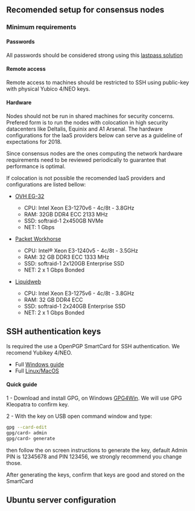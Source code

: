 ## Recomended setup for consensus nodes

### Minimum requirements

#### Passwords
All passwords should be considered strong using this [lastpass solution](https://lastpass.com/generatepassword.php)

#### Remote access
Remote access to machines should be restricted to SSH using public-key with physical Yubico 4/NEO keys.

#### Hardware
Nodes should not be run in shared machines for security concerns.
Prefered form is to run the nodes with colocation in high security datacenters like Deltalis, Equinix and A1 Arsenal. The hardware configurations for the IaaS providers below can serve as a guideline of expectations for 2018.

Since consensus nodes are the ones computing the network hardware requirements need to be reviewed periodically to guarantee that performance is optimal.

If colocation is not possible the recomended IaaS providers and configurations are listed bellow:

- [OVH EG-32](https://www.ovh.com/us/dedicated-servers/infra/1801eg02.xml)
  - CPU: Intel  Xeon E3-1270v6 - 4c/8t - 3.8GHz
  - RAM: 32GB DDR4 ECC 2133 MHz
  - SSD: softraid-1 2x450GB NVMe
  - NET: 1 Gbps
 
- [Packet Workhorse](https://www.packet.net/bare-metal/servers/type-1/)
  - CPU: Intel® Xeon E3-1240v5 - 4c/8t - 3.5GHz
  - RAM: 32 GB DDR3 ECC 1333 MHz
  - SSD: softraid-1 2x120GB Enterprise SSD
  - NET: 2 x 1 Gbps Bonded
 
- [Liquidweb](https://cart.liquidweb.com/configure/single-processor-1275v6)
  - CPU: Intel Xeon E3-1275v6 - 4c/8t - 3.8GHz
  - RAM: 32 GB DDR4 ECC
  - SSD: softraid-1 2x240GB Enterprise SSD
  - NET: 2 x 1 Gbps Bonded
 
## SSH authentication keys
Is required the use a OpenPGP SmartCard for SSH authentication. We recomend Yubikey 4/NEO.
 - Full [Windows guide](https://developers.yubico.com/PGP/SSH_authentication/Windows.html)
 - Full [Linux/MacOS](https://github.com/drduh/YubiKey-Guide)
 
#### Quick guide 
1 - Download and install GPG, on Windows [GPG4Win]((https://www.gpg4win.org)). We will use GPG Kleopatra to confirm key.

2 - With the key on USB open command window and type:
```bash
gpg --card-edit
gpg/card> admin
gpg/card> generate
```
then follow the on screen instructions to generate the key, default Admin PIN is 12345678 and PIN 123456, we strongly recommend you change those.

After generating the keys, confirm that keys are good and stored on the SmartCard


 
 ## Ubuntu server configuration
 
 
  
